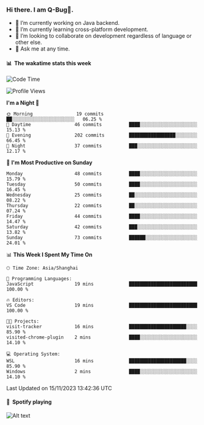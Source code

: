 ### Hi there. I am Q-Bug🐞.

- 🔭 I’m currently working on Java backend.
- 🌱 I’m currently learning cross-platform development.
- 👯 I’m looking to collaborate on development regardless of language or other else.
- 💬 Ask me at any time.

#### 📊 &nbsp;**The wakatime stats this week**  
<!--START_SECTION:waka-->
![Code Time](http://img.shields.io/badge/Code%20Time-123%20hrs%202%20mins-blue)

![Profile Views](http://img.shields.io/badge/Profile%20Views-0-blue)

**I'm a Night 🦉** 

```text
🌞 Morning                19 commits          ██░░░░░░░░░░░░░░░░░░░░░░░   06.25 % 
🌆 Daytime                46 commits          ████░░░░░░░░░░░░░░░░░░░░░   15.13 % 
🌃 Evening                202 commits         █████████████████░░░░░░░░   66.45 % 
🌙 Night                  37 commits          ███░░░░░░░░░░░░░░░░░░░░░░   12.17 % 
```
📅 **I'm Most Productive on Sunday** 

```text
Monday                   48 commits          ████░░░░░░░░░░░░░░░░░░░░░   15.79 % 
Tuesday                  50 commits          ████░░░░░░░░░░░░░░░░░░░░░   16.45 % 
Wednesday                25 commits          ██░░░░░░░░░░░░░░░░░░░░░░░   08.22 % 
Thursday                 22 commits          ██░░░░░░░░░░░░░░░░░░░░░░░   07.24 % 
Friday                   44 commits          ████░░░░░░░░░░░░░░░░░░░░░   14.47 % 
Saturday                 42 commits          ███░░░░░░░░░░░░░░░░░░░░░░   13.82 % 
Sunday                   73 commits          ██████░░░░░░░░░░░░░░░░░░░   24.01 % 
```


📊 **This Week I Spent My Time On** 

```text
🕑︎ Time Zone: Asia/Shanghai

💬 Programming Languages: 
JavaScript               19 mins             █████████████████████████   100.00 % 

🔥 Editors: 
VS Code                  19 mins             █████████████████████████   100.00 % 

🐱‍💻 Projects: 
visit-tracker            16 mins             █████████████████████░░░░   85.90 % 
visited-chrome-plugin    2 mins              ████░░░░░░░░░░░░░░░░░░░░░   14.10 % 

💻 Operating System: 
WSL                      16 mins             █████████████████████░░░░   85.90 % 
Windows                  2 mins              ████░░░░░░░░░░░░░░░░░░░░░   14.10 % 
```


 Last Updated on 15/11/2023 13:42:36 UTC
<!--END_SECTION:waka-->

#### 🎵 &nbsp;**Spotify playing**  
![Alt text](https://spotify-recently-played-readme.vercel.app/api?user=e5y1o4x7kdt9kf2blu4wvmb4s&unique={true|1|on|yes})

